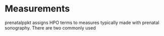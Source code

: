# Measurements

prenatalppkt assigns HPO terms to measures typically made with prenatal sonography. There are two commonly used 